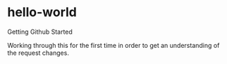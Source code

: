 # hello-world
Getting Github Started

Working through this for the first time in order to get an understanding of the request changes.
